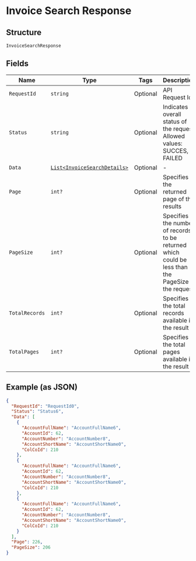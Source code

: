 
# Invoice Search Response

## Structure

`InvoiceSearchResponse`

## Fields

| Name | Type | Tags | Description |
|  --- | --- | --- | --- |
| `RequestId` | `string` | Optional | API Request Id |
| `Status` | `string` | Optional | Indicates overall status of the request. Allowed values: SUCCES, FAILED |
| `Data` | [`List<InvoiceSearchDetails>`](../../doc/models/invoice-search-details.md) | Optional | - |
| `Page` | `int?` | Optional | Specifies the returned page of the results |
| `PageSize` | `int?` | Optional | Specifies the number of records to be returned which could be less than the PageSize in the request |
| `TotalRecords` | `int?` | Optional | Specifies the total records available in the result |
| `TotalPages` | `int?` | Optional | Specifies the total pages available in the result |

## Example (as JSON)

```json
{
  "RequestId": "RequestId0",
  "Status": "Status6",
  "Data": [
    {
      "AccountFullName": "AccountFullName6",
      "AccountId": 62,
      "AccountNumber": "AccountNumber8",
      "AccountShortName": "AccountShortName0",
      "ColCoId": 210
    },
    {
      "AccountFullName": "AccountFullName6",
      "AccountId": 62,
      "AccountNumber": "AccountNumber8",
      "AccountShortName": "AccountShortName0",
      "ColCoId": 210
    },
    {
      "AccountFullName": "AccountFullName6",
      "AccountId": 62,
      "AccountNumber": "AccountNumber8",
      "AccountShortName": "AccountShortName0",
      "ColCoId": 210
    }
  ],
  "Page": 226,
  "PageSize": 206
}
```

